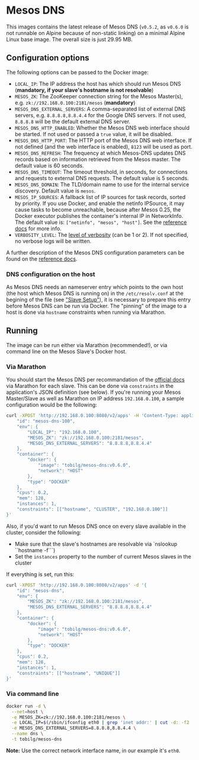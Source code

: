 # Mesos DNS
This images contains the latest release of Mesos DNS (`v0.5.2`, as `v0.6.0` is not runnable on Alpine because of non-static linking) on a minimal Alpine Linux base image. The overall size is just 29.95 MB.

## Configuration options

The following options can be passed to the Docker image:

- `LOCAL_IP`: The IP address the host has which should run Mesos DNS (**mandatory, if your slave's hostname is not resolvable**)
- `MESOS_ZK`: The ZooKeeper connection string for the Mesos Master(s), e.g. `zk://192.168.0.100:2181/mesos`  (**mandatory**)
- `MESOS_DNS_EXTERNAL_SERVERS`: A comma-separated list of external DNS servers, e.g. `8.8.8.8,8.8.4.4` for the Google DNS servers. If not used, `8.8.8.8` will be the default external DNS server.
- `MESOS_DNS_HTTP_ENABLED`: Whether the Mesos DNS web interface should be started. If not used or passed a `true` value, it will be disabled.
- `MESOS_DNS_HTTP_PORT`: The HTTP port of the Mesos DNS web interface. If not defined (and the web interface is enabled), `8123` will be used as port.
- `MESOS_DNS_REFRESH`: The frequency at which Mesos-DNS updates DNS records based on information retrieved from the Mesos master. The default value is 60 seconds.
- `MESOS_DNS_TIMEOUT`: The timeout threshold, in seconds, for connections and requests to external DNS requests. The default value is 5 seconds.
- `MESOS_DNS_DOMAIN`: The TLD/domain name to use for the internal service discovery. Default value is `mesos`.
- `MESOS_IP_SOURCES`: A fallback list of IP sources for task records, sorted by priority. If you use Docker, and enable the netinfo IPSource, it may cause tasks to become unreachable, because after Mesos 0.25, the Docker executor publishes the container's internal IP in NetworkInfo. The default value is: `["netinfo", "mesos", "host"]`. See the [reference docs][conf] for more info.
- `VERBOSITY_LEVEL`: The [level of verbosity][verbose] (can be 1 or 2). If not specified, no verbose logs will be written.

A further description of the Mesos DNS configuration parameters can be found on the [reference docs][conf].

### DNS configuration on the host
As Mesos DNS needs an nameserver entry which points to the own host (the host which Mesos DNS is running on) in the `/etc/resolv.conf` at the begining of the file (see ["Slave Setup"][docs]), it is necessary to prepare this entry before Mesos DNS can be run via Docker.
The "pinning" of the image to a host is done via `hostname` constraints when running via Marathon. 

## Running
The image can be run either via Marathon (recommended!), or via command line on the Mesos Slave's Docker host.

### Via Marathon

You should start the Mesos DNS per recommandation of the [official docs][docs] via Marathon for each slave. This can be done via `constraints` in the application's JSON definition (see below). If you're running your Mesos Master/Slave as well as Marathon on IP address `192.168.0.100`,
a sample configuration would be the following:

```bash
curl -XPOST 'http://192.168.0.100:8080/v2/apps' -H 'Content-Type: application/json' -d '{
    "id": "mesos-dns-100",
    "env": {
        "LOCAL_IP": "192.168.0.100",
        "MESOS_ZK": "zk://192.168.0.100:2181/mesos",
        "MESOS_DNS_EXTERNAL_SERVERS": "8.8.8.8,8.8.4.4"
    },
    "container": {
        "docker": {
            "image": "tobilg/mesos-dns:v0.6.0",
            "network": "HOST"
        },
        "type": "DOCKER"
    },
    "cpus": 0.2,
    "mem": 128,
    "instances": 1,
	"constraints": [["hostname", "CLUSTER", "192.168.0.100"]]
}'
```

Also, if you'd want to run Mesos DNS once on every slave available in the cluster, consider the following:

* Make sure that the slave's hostnames are resolvable via `nslookup ``hostname -f```)
* Set the `instances` property to the number of current Mesos slaves in the cluster

If everything is set, run this:

```bash
curl -XPOST 'http://192.168.0.100:8080/v2/apps' -d '{
    "id": "mesos-dns",
    "env": {
        "MESOS_ZK": "zk://192.168.0.100:2181/mesos",
        "MESOS_DNS_EXTERNAL_SERVERS": "8.8.8.8,8.8.4.4"
    },
    "container": {
        "docker": {
            "image": "tobilg/mesos-dns:v0.6.0",
            "network": "HOST"
        },
        "type": "DOCKER"
    },
    "cpus": 0.2,
    "mem": 128,
    "instances": 1,
	"constraints": [["hostname", "UNIQUE"]]
}'
```

### Via command line

```bash
docker run -d \
  --net=host \
  -e MESOS_ZK=zk://192.168.0.100:2181/mesos \
  -e LOCAL_IP=$(/sbin/ifconfig eth0 | grep 'inet addr:' | cut -d: -f2 | awk '{ print $1}') \
  -e MESOS_DNS_EXTERNAL_SERVERS=8.8.8.8,8.8.4.4 \
  --name dns \
  -t tobilg/mesos-dns
```

**Note:**
Use the correct network interface name, in our example it's `eth0`.

[docs]: <http://mesosphere.github.io/mesos-dns/docs/>
[conf]: <http://mesosphere.github.io/mesos-dns/docs/configuration-parameters.html>
[verbose]: <http://mesosphere.github.io/mesos-dns/docs/faq.html>